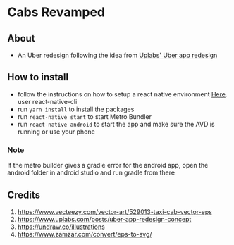 # Cabs Revamped

## About

- An Uber redesign following the idea from [Uplabs' Uber app redesign](https://www.uplabs.com/posts/uber-app-redesign-concept)

## How to install

- follow the instructions on how to setup a react native environment [Here](http://facebook.github.io/react-native/docs/getting-started). user react-native-cli
- run `yarn install` to install the packages
- run `react-native start` to start Metro Bundler
- run `react-native android` to start the app and make sure the AVD is running or use your phone

### Note

If the metro builder gives a gradle error for the android app, open the android folder in android studio and run gradle from there

## Credits
1. https://www.vecteezy.com/vector-art/529013-taxi-cab-vector-eps
2. https://www.uplabs.com/posts/uber-app-redesign-concept
3. https://undraw.co/illustrations
4. https://www.zamzar.com/convert/eps-to-svg/
